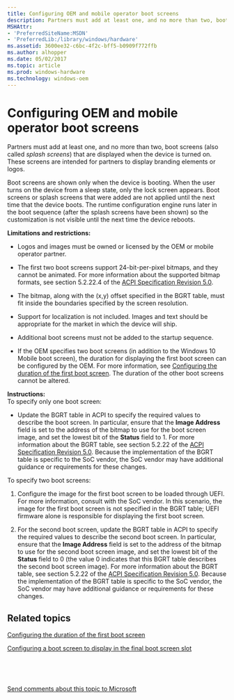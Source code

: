 ```yaml
---
title: Configuring OEM and mobile operator boot screens
description: Partners must add at least one, and no more than two, boot screens (also called splash screens) that are displayed when the device is turned on. These screens are intended for partners to display branding elements or logos.
MSHAttr:
- 'PreferredSiteName:MSDN'
- 'PreferredLib:/library/windows/hardware'
ms.assetid: 3600ee32-c6bc-4f2c-bff5-b0909f772ffb
ms.author: alhopper
ms.date: 05/02/2017
ms.topic: article
ms.prod: windows-hardware
ms.technology: windows-oem
---
```


# Configuring OEM and mobile operator boot screens


Partners must add at least one, and no more than two, boot screens (also called *splash screens*) that are displayed when the device is turned on. These screens are intended for partners to display branding elements or logos.

Boot screens are shown only when the device is booting. When the user turns on the device from a sleep state, only the lock screen appears. Boot screens or splash screens that were added are not applied until the next time that the device boots. The runtime configuration engine runs later in the boot sequence (after the splash screens have been shown) so the customization is not visible until the next time the device reboots.

**Limitations and restrictions:**

-   Logos and images must be owned or licensed by the OEM or mobile operator partner.

-   The first two boot screens support 24-bit-per-pixel bitmaps, and they cannot be animated. For more information about the supported bitmap formats, see section 5.2.22.4 of the [ACPI Specification Revision 5.0](http://go.microsoft.com/fwlink/p/?LinkId=267491).

-   The bitmap, along with the (x,y) offset specified in the BGRT table, must fit inside the boundaries specified by the screen resolution.

-   Support for localization is not included. Images and text should be appropriate for the market in which the device will ship.

-   Additional boot screens must not be added to the startup sequence.

-   If the OEM specifies two boot screens (in addition to the Windows 10 Mobile boot screen), the duration for displaying the first boot screen can be configured by the OEM. For more information, see [Configuring the duration of the first boot screen](configuring-the-duration-of-the-first-boot-screen.md). The duration of the other boot screens cannot be altered.

<a href="" id="instructions-"></a>**Instructions:**  
To specify only one boot screen:

-   Update the BGRT table in ACPI to specify the required values to describe the boot screen. In particular, ensure that the **Image Address** field is set to the address of the bitmap to use for the boot screen image, and set the lowest bit of the **Status** field to 1. For more information about the BGRT table, see section 5.2.22 of the [ACPI Specification Revision 5.0](http://go.microsoft.com/fwlink/p/?LinkId=267491). Because the implementation of the BGRT table is specific to the SoC vendor, the SoC vendor may have additional guidance or requirements for these changes.

To specify two boot screens:

1.  Configure the image for the first boot screen to be loaded through UEFI. For more information, consult with the SoC vendor. In this scenario, the image for the first boot screen is not specified in the BGRT table; UEFI firmware alone is responsible for displaying the first boot screen.

2.  For the second boot screen, update the BGRT table in ACPI to specify the required values to describe the second boot screen. In particular, ensure that the **Image Address** field is set to the address of the bitmap to use for the second boot screen image, and set the lowest bit of the **Status** field to 0 (the value 0 indicates that this BGRT table describes the second boot screen image). For more information about the BGRT table, see section 5.2.22 of the [ACPI Specification Revision 5.0](http://go.microsoft.com/fwlink/p/?LinkId=267491). Because the implementation of the BGRT table is specific to the SoC vendor, the SoC vendor may have additional guidance or requirements for these changes.

## Related topics


[Configuring the duration of the first boot screen](configuring-the-duration-of-the-first-boot-screen.md)

[Configuring a boot screen to display in the final boot screen slot](configuring-a-boot-screen-to-display-in-the-final-boot-screen-slot.md)

 

 

[Send comments about this topic to Microsoft](mailto:wsddocfb@microsoft.com?subject=Documentation%20feedback%20%5Bp_phCustomization\p_phCustomization%5D:%20Configuring%20OEM%20and%20mobile%20operator%20boot%20screens%20%20RELEASE:%20%289/7/2016%29&body=%0A%0APRIVACY%20STATEMENT%0A%0AWe%20use%20your%20feedback%20to%20improve%20the%20documentation.%20We%20don't%20use%20your%20email%20address%20for%20any%20other%20purpose,%20and%20we'll%20remove%20your%20email%20address%20from%20our%20system%20after%20the%20issue%20that%20you're%20reporting%20is%20fixed.%20While%20we're%20working%20to%20fix%20this%20issue,%20we%20might%20send%20you%20an%20email%20message%20to%20ask%20for%20more%20info.%20Later,%20we%20might%20also%20send%20you%20an%20email%20message%20to%20let%20you%20know%20that%20we've%20addressed%20your%20feedback.%0A%0AFor%20more%20info%20about%20Microsoft's%20privacy%20policy,%20see%20http://privacy.microsoft.com/default.aspx. "Send comments about this topic to Microsoft")





